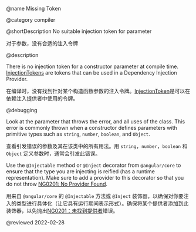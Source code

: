 @name Missing Token

@category compiler

@shortDescription No suitable injection token for parameter

对于参数，没有合适的注入令牌

@description

There is no injection token for a constructor parameter at compile time. [InjectionTokens](api/core/InjectionToken) are tokens that can be used in a Dependency Injection Provider.

在编译时，没有找到针对某个构造函数参数的注入令牌。[InjectionToken](api/core/InjectionToken)是可以在依赖注入提供者中使用的令牌。

@debugging

Look at the parameter that throws the error, and all uses of the class.
This error is commonly thrown when a constructor defines parameters with primitive types such as `string`, `number`, `boolean`, and `Object`.

查看引发错误的参数及其在该类中的所有用法。用 `string`，`number`，`boolean` 和 `Object` 定义参数时，通常会引发此错误。

Use the `@Injectable` method or `@Inject` decorator from `@angular/core` to ensure that the type you are injecting is reified (has a runtime representation). Make sure to add a provider to this decorator so that you do not throw [NG0201: No Provider Found](errors/NG0201).

用来自 `@angular/core` 的 `@Injectable` 方法或 `@Inject` 装饰器，以确保对你要注入的类型进行具体化（让它具有运行期间表示形式）。确保将某个提供者添加到此装饰器，以免抛出[NG0201：未找到提供者](errors/NG0201)错误。

<!-- links -->

<!-- external links -->

<!-- end links -->

@reviewed 2022-02-28